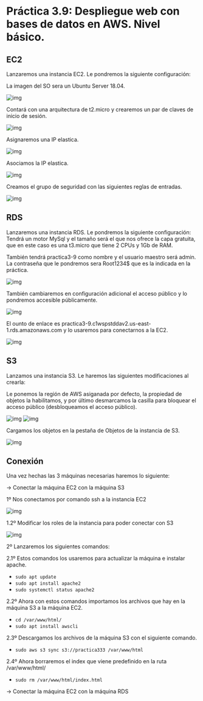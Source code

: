 # Práctica 3.9: Despliegue web con bases de datos en AWS. Nivel básico.

## EC2
Lanzaremos una instancia EC2.
Le pondremos la siguiente configuración:

La imagen del SO sera un Ubuntu Server 18.04.

![img](img/ec2creada1.png)

 Contará con una arquitectura de t2.micro y crearemos un par de claves de inicio de sesión.

![img](img/ec2creada2.png)

Asignaremos una IP elastica.

![img](img/ec2ipelastica1.png)

Asociamos la IP elastica.

![img](img/ec2ipelastica2.png)

Creamos el grupo de seguridad con las siguientes reglas de entradas.

![img](img/ec2grupodeseguridad.png)


## RDS
Lanzaremos una instancia RDS.
Le pondremos la siguiente configuración:
Tendrá un motor MySql y el tamaño será el que nos ofrece la capa gratuita, que en este caso es una t3.micro que tiene 2 CPUs y 1Gb de RAM.

También tendrá practica3-9 como nombre y el usuario maestro será admin. La contraseña que le pondremos sera Root1234$ que es la indicada en la práctica.

![img](img/rdscreada.png)

También cambiaremos en configuración adicional el acceso público y lo pondremos accesible públicamente.

![img](img/rdsAccesPublic.png)

El ounto de enlace es practica3-9.c1wspstddav2.us-east-1.rds.amazonaws.com y lo usaremos para conectarnos a la EC2.

![img](img/rdspuertodeenlace.png)

## S3
Lanzamos una instancia S3.
Le haremos las siguientes modificaciones al crearla:

Le ponemos la región de AWS asiganada por defecto, la propiedad de objetos la habilitamos, y por último desmarcamos la casilla para bloquear el acceso público (desbloqueamos el acceso público).

![img](img/s3creada1.png)
![img](img/s3creada2.png)

Cargamos los objetos en la pestaña de Objetos de la instancia de S3.

![img](img/s3archivos.png)

## Conexión
Una vez hechas las 3 máquinas necesarias haremos lo siguiente:

-> Conectar la máquina EC2 con la máquina S3

1º Nos conectamos por comando ssh a la instancia EC2

![img](img/conexionConexionEC2.png)

1.2º Modificar los roles de la instancia para poder conectar con S3

![img](/img/ec2ModificarAMI.png)

2º Lanzaremos los siguientes comandos:

2.1º Estos comandos los usaremos para actualizar la máquina e instalar apache.
* `sudo apt update`
* `sudo apt install apache2`
* `sudo systemctl status apache2`

2.2º Ahora con estos comandos importamos los archivos que hay en la máquina S3 a la máquina EC2.
* `cd /var/www/html/`
* `sudo apt install awscli`

2.3º Descargamos los archivos de la máquina S3 con el siguiente comando.
* `sudo aws s3 sync s3://practica333 /var/www/html`

2.4º Ahora borraremos el index que viene predefinido en la ruta /var/www/html/
* `sudo rm /var/www/html/index.html`

-> Conectar la máquina EC2 con la máquina RDS

